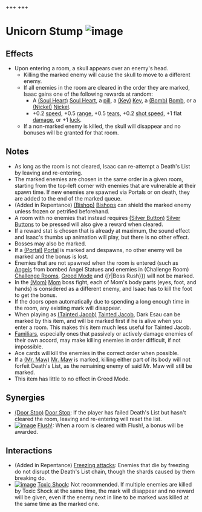 +++
+++

 # Unicorn Stump ![image](/image/Unicorn_Stump.png) 


Effects
---------


* Upon entering a room, a skull appears over an enemy's head.
	+ Killing the marked enemy will cause the skull to move to a different enemy.
	+ If all enemies in the room are cleared in the order they are marked, Isaac gains one of the following rewards at random:
		- A [(Soul Heart)](/wiki/Soul_Heart "Soul Heart") [Soul Heart](/wiki/Soul_Heart "Soul Heart"), a [pill](/wiki/Pill "Pill"), a [(Key)](/wiki/Key "Key") [Key](/wiki/Key "Key"), a [(Bomb)](/wiki/Bomb "Bomb") [Bomb](/wiki/Bomb "Bomb"), or a [(Nickel)](/wiki/Nickel "Nickel") [Nickel](/wiki/Nickel "Nickel").
		- +0.2 [speed](/wiki/Speed "Speed"), +0.5 [range](/wiki/Range "Range"), +0.5 [tears](/wiki/Tears "Tears"), +0.2 [shot speed](/wiki/Shot_speed "Shot speed"), +1 flat [damage](/wiki/Damage "Damage"), or +1 [luck](/wiki/Luck "Luck").
	+ If a non-marked enemy is killed, the skull will disappear and no bonuses will be granted for that room.


Notes
-------


* As long as the room is not cleared, Isaac can re-attempt a Death's List by leaving and re-entering.
* The marked enemies are chosen in the same order in a given room, starting from the top-left corner with enemies that are vulnerable at their spawn time. If new enemies are spawned via Portals or on death, they are added to the end of the marked queue.
* (Added in Repentance) [(Bishop)](/wiki/Bishop "Bishop") [Bishops](/wiki/Bishop "Bishop") can shield the marked enemy unless frozen or petrified beforehand.
* A room with no enemies that instead requires [(Silver Button)](/wiki/Silver_Button "Silver Button") [Silver Buttons](/wiki/Silver_Button "Silver Button") to be pressed will also give a reward when cleared.
* If a reward stat is chosen that is already at maximum, the sound effect and Isaac's thumbs up animation will play, but there is no other effect.
* Bosses may also be marked.
* If a [(Portal)](/wiki/Portal "Portal") [Portal](/wiki/Portal "Portal") is marked and despawns, no other enemy will be marked and the bonus is lost.
* Enemies that are not spawned when the room is entered (such as [Angels](/wiki/Angel "Angel") from bombed Angel Statues and enemies in (Challenge Room) [Challenge Rooms](/wiki/Challenge_Room "Challenge Room"), [Greed Mode](/wiki/Greed_Mode "Greed Mode") and {[r|Boss Rush}}) will not be marked.
* In the [(Mom)](/wiki/Mom "Mom") [Mom](/wiki/Mom "Mom") boss fight, each of Mom's body parts (eyes, foot, and hands) is considered as a different enemy, and Isaac has to kill the foot to get the bonus.
* If the doors open automatically due to spending a long enough time in the room, any existing mark will disappear.
* When playing as  [(Tainted Jacob)](/wiki/Tainted_Jacob "Tainted Jacob") [Tainted Jacob](/wiki/Tainted_Jacob "Tainted Jacob"), Dark Esau can be marked by this item, and will be marked first if he is alive when you enter a room. This makes this item much less useful for Tainted Jacob.
* [Familiars](/wiki/Familiar "Familiar"), especially ones that passively or actively damage enemies of their own accord, may make killing enemies in order difficult, if not impossible.
* Ace cards will kill the enemies in the correct order when possible.
* If a [(Mr. Maw)](/wiki/Mr._Maw "Mr. Maw") [Mr. Maw](/wiki/Mr._Maw "Mr. Maw") is marked, killing either part of its body will not forfeit Death's List, as the remaining enemy of said Mr. Maw will still be marked.
* This item has little to no effect in Greed Mode.


Synergies
-----------


* [(Door Stop)](/wiki/Door_Stop "Door Stop") [Door Stop](/wiki/Door_Stop "Door Stop"): If the player has failed Death's List but hasn't cleared the room, leaving and re-entering will reset the list.
* [![image](/image/Flush!.png)](/wiki/Flush! "Flush!") [Flush!](/wiki/Flush! "Flush!"): When a room is cleared with Flush!, a bonus will be awarded.


Interactions
--------------


* (Added in Repentance) [Freezing attacks](/wiki/Frozen "Frozen"): Enemies that die by freezing do not disrupt the Death's List chain, though the shards caused by them breaking do.
* [![image](/image/Toxic_Shock.png)](/wiki/Toxic_Shock "Toxic Shock") [Toxic Shock](/wiki/Toxic_Shock "Toxic Shock"): Not recommended. If multiple enemies are killed by Toxic Shock at the same time, the mark will disappear and no reward will be given, even if the enemy next in line to be marked was killed at the same time as the marked one.


